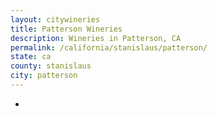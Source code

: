 ```yaml
---
layout: citywineries
title: Patterson Wineries
description: Wineries in Patterson, CA
permalink: /california/stanislaus/patterson/
state: ca
county: stanislaus
city: patterson
---
```

-
